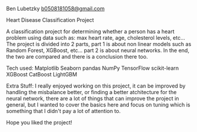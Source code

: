 Ben Lubetzky b0508181058@gmail.com

Heart Disease Classification Project

A classification project for determining whether a person has a heart problem
using data such as: max heart rate, age, cholesterol levels, etc...
The project is divided into 2 parts, part 1 is about non linear models
such as Random Forest, XGBoost, etc...
part 2 is about neural networks. In the end, the two are compared and 
there is a conclusion there too.

Tech used: Matplotlib  Seaborn  pandas  NumPy  TensorFlow  scikit-learn  XGBoost  CatBoost  LightGBM

Extra Stuff:
I really enjoyed working on this project, it can be improved by handling the misbalance better, or finding
a better atchitecture for the neural network, there are a lot of things that can improve the project in general,
but I wanted to cover the basics here and focus on tuning which is something that I didn't pay a lot of 
attention to.

Hope you liked the project!
